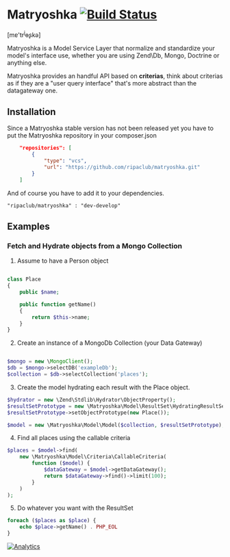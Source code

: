 # Matryoshka [![Build Status](https://travis-ci.org/ripaclub/matryoshka.svg)](https://travis-ci.org/ripaclub/matryoshka)

[m&#592;'tr<sup>j</sup>&#629;&#642;k&#601;]

Matryoshka is a Model Service Layer that normalize and standardize your model's interface use,
whether you are using Zend\Db, Mongo, Doctrine or anything else.

Matryoshka provides an handful API based on **criterias**, think about criterias as if they are a "user query interface" that's more abstract than the datagateway one.

## Installation

Since a Matryoshka stable version has not been released yet you have to put
the Matryoshka repository in your composer.json

```json
    "repositories": [
        {
            "type": "vcs",
            "url": "https://github.com/ripaclub/matryoshka.git"
        }
    ]
```

And of course you have to add it to your dependencies.

```
"ripaclub/matryoshka" : "dev-develop"
```

## Examples

### Fetch and Hydrate objects from a Mongo Collection

1. Assume to have a Person object

```php

class Place
{
    public $name;

    public function getName()
    {
        return $this->name;
    }
}

```

2. Create an instance of a MongoDb Collection (your Data Gateway)

```php

$mongo = new \MongoClient();
$db = $mongo->selectDB('exampleDb');
$collection = $db->selectCollection('places');

```

3. Create the model hydrating each result with the Place object.

```php
$hydrator = new \Zend\Stdlib\Hydrator\ObjectProperty();
$resultSetPrototype = new \Matryoshka\Model\ResultSet\HydratingResultSet($hydrator);
$resultSetPrototype->setObjectPrototype(new Place());

$model = new \Matryoshka\Model\Model($collection, $resultSetPrototype);
```

4. Find all places using the callable criteria

```php
$places = $model->find(
    new \Matryoshka\Model\Criteria\CallableCriteria(
        function ($model) {
            $dataGateway = $model->getDataGateway();
            return $dataGateway->find()->limit(100);
        }
    )
);
```

5. Do whatever you want with the ResultSet

```php
foreach ($places as $place) {
    echo $place->getName() . PHP_EOL
}
```




[![Analytics](https://ga-beacon.appspot.com/UA-49655829-1/ripaclub/matryoshka)](https://github.com/igrigorik/ga-beacon)

